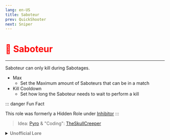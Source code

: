 ```yaml
---
lang: en-US
title: Saboteur
prev: QuickShooter
next: Sniper
---
```


# <font color="red">🔌 <b>Saboteur</b></font> <Badge text="Killing" type="tip" vertical="middle"/>
---

Saboteur can only kill during Sabotages.
* Max
  * Set the Maximum amount of Saboteurs that can be in a match
* Kill Cooldown
  * Set how long the Saboteur needs to wait to perform a kill

::: danger Fun Fact

This role was formerly a Hidden Role under [Inhibitor](Inhibitor)
:::

> Idea: [Pyro](#) & "Coding": [TheSkullCreeper](https://github.com/Loonie-Toons)

<details>
<summary><b><font color=gray>Unofficial Lore</font></b></summary>

The Saboteur's Reckoning

Once upon a time, there were two impostors who were the best of friends: The Saboteur and The Inhibitor. They were notorious for their antics, working together for The Mastermind, and although The Saboteur loved to play pranks and cause chaos for The Inhibitor, they cared deeply for each other. Nothing could tear them apart—until one fateful day.

While driving to work, The Inhibitor decided to prank The Saboteur for the first time by tampering with his car. However, things took a turn for the worse when the car unexpectedly hit a mysterious figure.

The Inhibitor: “Oh no! I’m so sorry, sir! The car was sabotaged!”

Mysterious Figure: “BOTH OF YOU! You’ve caused enough trouble in this town. Now, what’s your punishment?”

Terrified, they both sped away from the scene, shaken by the encounter. After that incident, The Saboteur found himself unable to kill. Every attempt ended in failure, leaving him anxious and frustrated.

The Saboteur: “I don’t get it! This is the fifth time I’ve failed. Do you think the punishment that weird guy mentioned is real?”

The Inhibitor: “Maybe it is. This all started after that incident.”

The Saboteur: “I didn’t even sabotage my own car! Someone else must have done it, and when I find out who, they’ll regret it!”

As The Saboteur browsed the newspaper, he came across a shocking headline.

The Saboteur: “WHAT?! Did you really sabotage my car?!”

The Inhibitor: “It was supposed to be a little revenge!”

The Saboteur: “A LITTLE? I CAN’T KILL ANYMORE BECAUSE OF YOU!”

Their argument escalated until The Mastermind intervened, pulling them apart.

The Mastermind: “Enough! I’ve figured out a way for you to kill again. You can use sabotage to your advantage. Push people into the reactor, electrify them with the lights, and use the comms to create chaos.”

Now, when a sabotage occurs, it’s crucial to fix it quickly. The Saboteur can’t strike while the repairs are in progress. And who is this cunning imposter? None other than THE SABOTEUR.
> Submitted by: burgerman7286
</details>
